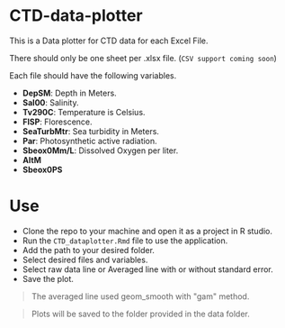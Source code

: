 # CTD-data-plotter

This is a Data plotter for CTD data for each Excel File.

There should only be one sheet per .xlsx file.
(`CSV support coming soon`)

Each file should have the following variables.

-   **DepSM**: Depth in Meters.
-   **Sal00**: Salinity.
-   **Tv290C**: Temperature is Celsius.
-   **FlSP**: Florescence.
-   **SeaTurbMtr**: Sea turbidity in Meters.
-   **Par**: Photosynthetic active radiation.
-   **Sbeox0Mm/L**: Dissolved Oxygen per liter.
-   **AltM**
-   **Sbeox0PS**

# Use

- Clone the repo to your machine and open it as a project in R studio.
- Run the `CTD_dataplotter.Rmd` file to use the application.
- Add the path to your desired folder.
- Select desired files and variables.
- Select raw data line or Averaged line with or without standard error.
- Save the plot.

> The averaged line used geom_smooth with "gam" method.

> Plots will be saved to the folder provided in the data folder.